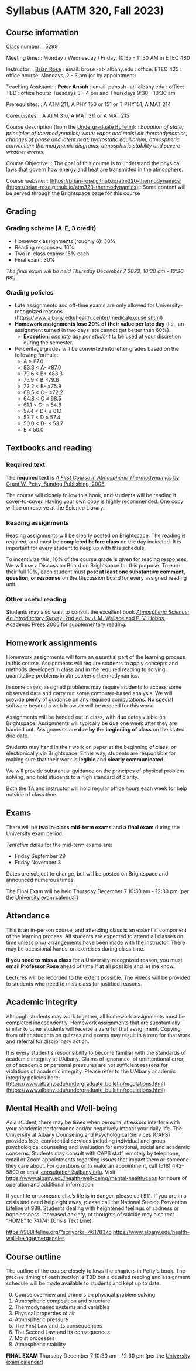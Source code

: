 # Syllabus (AATM 320, Fall 2023)

## Course information

Class number:
: 5299

Meeting time:
: Monday / Wednesday / Friday, 10:35 - 11:30 AM in ETEC 480

Instructor:
: [Brian Rose](https://www.atmos.albany.edu/facstaff/brose/)
: email: brose -at- albany.edu 
: office: ETEC 425
: office hourse: Mondays, 2 - 3 pm (or by appointment)

Teaching Assistant:
: **Peter Ansah**
: email: pansah -at- albany.edu
: office: TBD
: office hours: Tuesdays 3 - 4 pm and Thursdays 9:30 - 10:30 am

Prerequisites:
: A ATM 211, A PHY 150 or 151 or T PHY151, A MAT 214

Corequisites:
: A ATM 316, A MAT 311 or A MAT 215

Course description (from the [Undergraduate Bulletin](https://www.albany.edu/undergraduate_bulletin/a_atm.html)):
: _Equation of state; principles of thermodynamics; water vapor and moist air thermodynamics; changes of phase and latent heat; hydrostatic equilibrium; atmospheric convection; thermodynamic diagrams; atmospheric stability and severe weather events._

Course Objective:
: The goal of this course is to understand the physical laws that govern how energy and heat are transmitted in the atmosphere.

Course website:
: [https://brian-rose.github.io/atm320-thermodynamics](https://brian-rose.github.io/atm320-thermodynamics)
: Some content will be served through the Brightspace page for this course


## Grading 

### Grading scheme (A-E, 3 credit)
- Homework assignments (roughly 6): 30%
- Reading responses: 10%
- Two in-class exams: 15% each
- Final exam: 30%

_The final exam will be held Thursday December 7 2023, 10:30 am - 12:30 pm)_

### Grading policies

- Late assignments and off-time exams are only allowed for University-recognized reasons (<https://www.albany.edu/health_center/medicalexcuse.shtml>)
- **Homework assignments lose 20% of their value per late day** (i.e., an assignment turned in two days late cannot get better than 60%).
    - **Exception**: _one late day per student_ to be used at your discretion during the semester.
- Percentage grades will be converted into letter grades based on the following formula:
    - A > 87.0
    - 83.3 < A- ≤87.0
    - 79.6 < B+ ≤83.3
    - 75.9 < B ≤79.6
    - 72.2 < B- ≤75.9
    - 68.5 < C+ ≤72.2
    - 64.8 < C ≤ 68.5
    - 61.1 < C- ≤ 64.8
    - 57.4 < D+ ≤ 61.1
    - 53.7 < D ≤ 57.4
    - 50.0 < D- ≤ 53.7 
    - E ≤ 50.0 


## Textbooks and reading

### Required text

The **required text** is [_A First Course in Atmospheric Thermodynamics_ by Grant W. Petty, Sundog Publishing, 2008](https://sundogpublishingstore.myshopify.com/products/a-first-course-in-atmospheric-thermodynamics-g-w-petty).

The course will closely follow this book, and students will be reading it cover-to-cover. Having your own copy is highly recommended. One copy will be on reserve at the Science Library.

### Reading assignments

Reading assignments will be clearly posted on Brightspace. The reading is required, and must be **completed before class** on the day indicated. It is important for every student to keep up with this schedule.

To incentivize this, 10% of the course grade is given for reading responses. We will use a Discussion Board on Brightspace for this purpose. To earn their full 10%, each student must **post at least one substantive comment, question, or response** on the Discussion board for every assigned reading unit.


### Other useful reading

Students may also want to consult the excellent book [_Atmospheric Science: An Introductory Survey_, 2nd ed. by J. M. Wallace and P. V. Hobbs, Academic Press 2006](https://shop.elsevier.com/books/atmospheric-science/wallace/978-0-12-732951-2) for supplementary reading.

## Homework assignments

Homework assignments will form an essential part of the learning process in this course. Assignments will require students to apply concepts and methods developed in class and in the required reading to solving quantitative problems in atmospheric thermodynamics. 

In some cases, assigned problems may require students to access some observed data and carry out some computer-based analysis. We will provide plenty of guidance on any required computations. No special software beyond a web browser will be needed for this work.

Assignments will be handed out in class, with due dates visible on Brightspace. Assignments will typically be due one week after they are handed out. Assignments are **due by the beginning of class** on the stated due date.

Students may hand in their work on paper at the beginning of class, or electronically via Brightspace. Either way, students are responsible for making sure that their work is **legible** and **clearly communicated**.

We will provide substantial guidance on the principes of physical problem solving, and hold students to a high standard of clarity.

Both the TA and instructor will hold regular office hours each week for help outside of class time.


## Exams

There will be **two in-class mid-term exams** and a **final exam** during the University exam period. 

_Tentative dates_ for the mid-term exams are:
- Friday September 29
- Friday November 3

Dates are subject to change, but will be posted on Brightspace and announced numerous times. 

The Final Exam will be held Thursday December 7 10:30 am - 12:30 pm (per the [University exam calendar](https://livealbany.sharepoint.com/sites/web_registrar/Shared%20Documents/Forms/AllItems.aspx?id=%2Fsites%2Fweb%5Fregistrar%2FShared%20Documents%2FFinal%20Exams%2FFall%202023%20Final%20Exam%20Schedule%20for%20Web%2Epdf&parent=%2Fsites%2Fweb%5Fregistrar%2FShared%20Documents%2FFinal%20Exams&p=true&ga=1))


## Attendance

This is an in-person course, and attending class is an essential component of the learning process. All students are expected to attend all classes on time unless prior arrangements have been made with the instructor. There may be occasional hands-on exercises during class time.

**If you need to miss a class** for a University-recognized reason, you must **email Professor Rose** ahead of time if at all possible and let me know.

Lectures will be recorded to the extent possible. The videos will be provided to students who need to miss class for justified reasons. 


## Academic integrity

Although students may work together, all homework assignments must be completed independently. Homework assignments that are substantially similar to other students will receive a zero for that assignment. Copying from other students on quizzes and exams may result in a zero for that work and referral for disciplinary action.

It is every student's responsibility to become familiar with the standards of academic integrity at UAlbany. Claims of ignorance, of unintentional error, or of academic or personal pressures are not sufficient reasons for violations of academic integrity. Please refer to the UAlbany academic integrity policies here: [https://www.albany.edu/undergraduate_bulletin/regulations.html](https://www.albany.edu/undergraduate_bulletin/regulations.html)


## Mental Health and Well-being

As a student, there may be times when personal stressors interfere with your academic performance and/or negatively impact your daily life. The University at Albany Counseling and Psychological Services (CAPS) provides free, confidential services including individual and group psychological counseling and evaluation for emotional, social and academic concerns. Students may consult with CAPS staff remotely by telephone, email or Zoom appointments regarding issues that impact them or someone they care about.  For questions or to make an appointment, call (518) 442-5800 or email consultation@albany.edu.  Visit <https://www.albany.edu/health-well-being/mental-health/caps> for hours of operation and additional information
 
If your life or someone else’s life is in danger, please call 911. If you are in a crisis and need help right away, please call the National Suicide Prevention Lifeline at 988.
Students dealing with heightened feelings of sadness or hopelessness, increased anxiety, or thoughts of suicide may also text “HOME” to 741741 (Crisis Text Line).
 
<https://988lifeline.org/?scrlybrkr=4617837b>
<https://www.albany.edu/health-well-being/emergencies>


## Course outline

The outline of the course closely follows the chapters in Petty's book. The precise timing of each section is TBD but a detailed reading and assignment schedule will be made available to students and kept up to date.

0. Course overview and primers on physical problem solving
1. Atmospheric composition and structure 
2. Thermodynamic systems and variables
3. Physical properties of air 
4. Atmospheric pressure 
5. The First Law and its consequences 
6. The Second Law and its consequences
7. Moist processes 
8. Atmospheric stability 

**FINAL EXAM** Thursday December 7 10:30 am - 12:30 pm (per the [University exam calendar](https://livealbany.sharepoint.com/sites/web_registrar/Shared%20Documents/Forms/AllItems.aspx?id=%2Fsites%2Fweb%5Fregistrar%2FShared%20Documents%2FFinal%20Exams%2FFall%202023%20Final%20Exam%20Schedule%20for%20Web%2Epdf&parent=%2Fsites%2Fweb%5Fregistrar%2FShared%20Documents%2FFinal%20Exams&p=true&ga=1))

